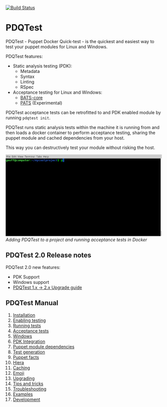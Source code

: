 [![Build Status](https://travis-ci.org/declarativesystems/pdqtest.svg?branch=master)](https://travis-ci.org/declarativesystems/pdqtest)

# PDQTest

PDQTest - Puppet Docker Quick-test - is the quickest and easiest way to test 
your puppet modules for Linux and Windows.

PDQTest features:
* Static analysis testing (PDK):
    * Metadata
    * Syntax
    * Linting
    * RSpec
* Acceptance testing for Linux and Windows:
    * [BATS-core](https://github.com/bats-core/bats-core)
    * [PATS](https://github.com/declarativesystems/pats) (Experimental)

PDQTest acceptance tests can be retrofitted to and PDK enabled module by running
`pdqtest init`.

PDQTest runs static analysis tests within the machine it is running from and 
then loads a docker container to perform acceptance testing, sharing the puppet
module and cached dependencies from your host.

This way you can destructively test your module without risking the host.

![demo](doc/demo.gif)
_Adding PDQTest to a project and running acceptance tests in Docker_

## PDQTest 2.0 Release notes
PDQTest 2.0 new features:
* PDK Support
* Windows support
* [PDQTest 1.x -> 2.x Upgrade guide](doc/upgrade_1_2.md)

## PDQTest Manual
1. [Installation](doc/installation.md)
1. [Enabling testing](doc/enabling_testing.md)
1. [Running tests](doc/running_tests.md)
1. [Acceptance tests](doc/acceptance_tests.md)
1. [Windows](doc/windows.md)
1. [PDK Integration](doc/pdk.md)
1. [Puppet module dependencies](doc/puppet_module_dependencies.md)
1. [Test generation](doc/test_generation.md)
1. [Puppet facts](doc/puppet_facts.md)
1. [Hiera](doc/hiera.md)
1. [Caching](doc/caching.md)
1. [Emoji](doc/emoji.md)
1. [Upgrading](doc/upgrading.md)
1. [Tips and tricks](doc/tips_and_tricks.md)
1. [Troubleshooting](doc/troubleshooting.md)
1. [Examples](doc/examples.md)
1. [Development](doc/development.md)

